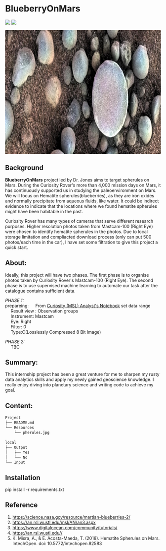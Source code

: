 # BlueberryOnMars


![](https://img.shields.io/badge/numpy-1.21.5-informational?style=plastic&logo=appveyor)
![](https://img.shields.io/badge/pandas-1.3.5-informational?style=plastic&logo=appveyor)


<img src="https://github.com/LynHJ/BIueberryOnMars/blob/fbb3afe79110170c4a06553668c161140c451044/Resources/spherules.jpg"  width="1200" height="400" />

## Background

**BlueberryOnMars** project led by Dr. Jones aims to target spherules on Mars. During the Curiosity Rover's more than 4,000 mission days on Mars, it has continuously supported us in studying the paleoenvironment on Mars. We will focus on Hematite spherules(blueberries), as they are iron oxides and normally precipitate from aqueous fluids, like water. It could be indirect evidence to indicate that the locations where we found hematite spherules might have been habitable in the past.

Curiosity Rover has many types of cameras that serve different research purposes. Higher resolution photos taken from Mastcam-100 (Right Eye) were chosen to identify hematite spherules in the photos. Due to local storage limitation and compliacted download process (only can put 500 photos/each time in the car), I have set some filtration to give this project a quick start.


## About:  

Ideally, this project will have two phases. The first phase is to organise photos taken by Curiosity Rover's  Mastcam-100 (Right Eye). The second phase is to use supervised machine learning to automate our task after the catalogue contains sufficient data. 


*PHASE 1:*<br />
prepareing:
&emsp;  From [Curiosity (MSL) Analyst's Notebook](https://an.rsl.wustl.edu/msl/AN/an3.aspx) set data range<br />
&emsp;  Result view : Observation groups<br />
&emsp;  Instrument: Mastcam<br />
&emsp;  Eye: Right<br />
&emsp;  Filter: 0<br />
&emsp;  Type:C(Losslessly Compressed 8 Bit Image)<br />

*PHASE 2:* <br />
&emsp;  TBC

   
## Summary:

This internship project has been a great venture for me to sharpen my rusty data analytics skills and apply my newly gained geoscience knowledge. I really enjoy diving into planetary science and writing code to achieve my goal.


## Content:
```
Project  
├── README.md
└── Resources
    └── pherules.jpg 

local 
├── Output
│   ├── Yes
│   └── No
└── Input
``` 

## Installation

pip install -r requirements.txt


## Reference

1. https://science.nasa.gov/resource/martian-blueberries-2/ 
2. https://an.rsl.wustl.edu/msl/AN/an3.aspx
3. https://www.digitalocean.com/community/tutorials/
4. https://an.rsl.wustl.edu// 
5. K. Misra, A., & E. Acosta-Maeda, T. (2018). Hematite Spherules on Mars. IntechOpen. doi: 10.5772/intechopen.82583 











